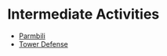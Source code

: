 # Intermediate Activities
- [Parmbili](https://www.figma.com/file/7pnnUGVlkznh7rxQMpQzJW/Parmbili)
- [Tower Defense](https://www.figma.com/file/7pnnUGVlkznh7rxQMpQzJW/Parmbili?node-id=6%3A11&t=L6BIS2mEoIPzHclb-0)
